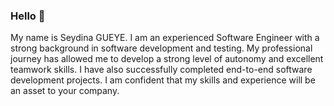 ### Hello 👋

My name is Seydina GUEYE. I am an experienced Software Engineer with a strong background in software development and testing. My professional journey has allowed me to develop a strong level of autonomy and excellent teamwork skills. I have also successfully completed end-to-end software development projects. I am confident that my skills and experience will be an asset to your company.
